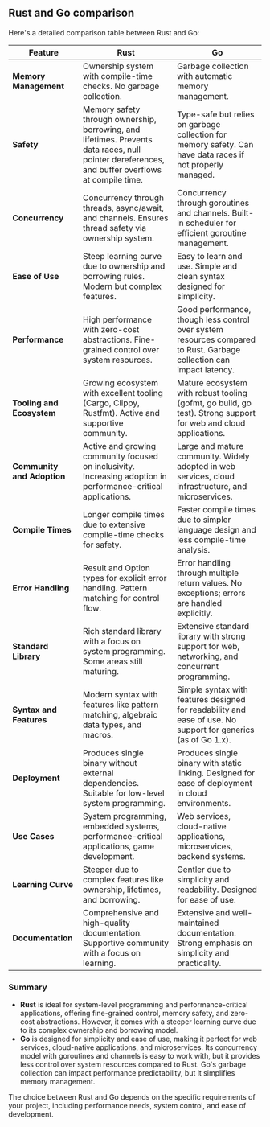 ## **Rust and Go comparison**
Here's a detailed comparison table between Rust and Go:

| Feature                      | Rust                                     | Go                                       |
|------------------------------|------------------------------------------|------------------------------------------|
| **Memory Management**        | Ownership system with compile-time checks. No garbage collection. | Garbage collection with automatic memory management. |
| **Safety**                   | Memory safety through ownership, borrowing, and lifetimes. Prevents data races, null pointer dereferences, and buffer overflows at compile time. | Type-safe but relies on garbage collection for memory safety. Can have data races if not properly managed. |
| **Concurrency**              | Concurrency through threads, async/await, and channels. Ensures thread safety via ownership system. | Concurrency through goroutines and channels. Built-in scheduler for efficient goroutine management. |
| **Ease of Use**              | Steep learning curve due to ownership and borrowing rules. Modern but complex features. | Easy to learn and use. Simple and clean syntax designed for simplicity. |
| **Performance**              | High performance with zero-cost abstractions. Fine-grained control over system resources. | Good performance, though less control over system resources compared to Rust. Garbage collection can impact latency. |
| **Tooling and Ecosystem**    | Growing ecosystem with excellent tooling (Cargo, Clippy, Rustfmt). Active and supportive community. | Mature ecosystem with robust tooling (gofmt, go build, go test). Strong support for web and cloud applications. |
| **Community and Adoption**   | Active and growing community focused on inclusivity. Increasing adoption in performance-critical applications. | Large and mature community. Widely adopted in web services, cloud infrastructure, and microservices. |
| **Compile Times**            | Longer compile times due to extensive compile-time checks for safety. | Faster compile times due to simpler language design and less compile-time analysis. |
| **Error Handling**           | Result and Option types for explicit error handling. Pattern matching for control flow. | Error handling through multiple return values. No exceptions; errors are handled explicitly. |
| **Standard Library**         | Rich standard library with a focus on system programming. Some areas still maturing. | Extensive standard library with strong support for web, networking, and concurrent programming. |
| **Syntax and Features**      | Modern syntax with features like pattern matching, algebraic data types, and macros. | Simple syntax with features designed for readability and ease of use. No support for generics (as of Go 1.x). |
| **Deployment**               | Produces single binary without external dependencies. Suitable for low-level system programming. | Produces single binary with static linking. Designed for ease of deployment in cloud environments. |
| **Use Cases**                | System programming, embedded systems, performance-critical applications, game development. | Web services, cloud-native applications, microservices, backend systems. |
| **Learning Curve**           | Steeper due to complex features like ownership, lifetimes, and borrowing. | Gentler due to simplicity and readability. Designed for ease of use. |
| **Documentation**            | Comprehensive and high-quality documentation. Supportive community with a focus on learning. | Extensive and well-maintained documentation. Strong emphasis on simplicity and practicality. |

### Summary

- **Rust** is ideal for system-level programming and performance-critical applications, offering fine-grained control, memory safety, and zero-cost abstractions. However, it comes with a steeper learning curve due to its complex ownership and borrowing model.
- **Go** is designed for simplicity and ease of use, making it perfect for web services, cloud-native applications, and microservices. Its concurrency model with goroutines and channels is easy to work with, but it provides less control over system resources compared to Rust. Go's garbage collection can impact performance predictability, but it simplifies memory management.

The choice between Rust and Go depends on the specific requirements of your project, including performance needs, system control, and ease of development.